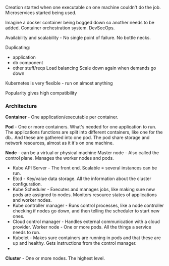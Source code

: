 
Creation started when one executable on one machine couldn't do the job. Microservices started being used.

Imagine a docker container being bogged down so another needs to be added.
Container orchestration system. DevSecOps.

Availability and scalability - No single point of failure. No bottle necks.

Duplicating:
- application
- db component
- other stuff/reqs
Load balancing
Scale down again when demands go down

Kubernetes is very flexible - run on almost anything

Popularity gives high compatibility

### Architecture

**Container** - One application/executable per container.

**Pod** - One or more containers. What's needed for one application to run. The applications functions are split into different containers, like one for the db.. And these are gathered into one pod. The pod share storage and network resources, almost as it it's on one machine.

**Node** - can be a virtual or physical machine
   Master node - Also called the control plane. Manages the worker nodes and pods.
   - Kube API Server -  The front end. Scalable = several instances can be run.
   - Etcd - Key/value data storage. All the information about the cluster configuration.
   - Kube Scheduler - Executes and manages jobs, like making sure new pods are assigned to nodes. Monitors resource states of applications and worker nodes.
   - Kube controller manager - Runs control processes, like a node controller checking if nodes go down, and then telling the scheduler to start new ones.
   - Cloud control manager - Handles external communication with a cloud provider.
   Worker node - One or more pods. All the things a service needs to run.
   - Kubelet - Makes sure containers are running in pods and that these are up and healthy. Gets instructions from the control manager.
   - 

**Cluster** - One or more nodes. The highest level.



